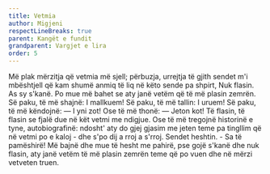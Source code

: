 ```yaml
---
title: Vetmia
author: Migjeni
respectLineBreaks: true
parent: Kangët e fundit
grandparent: Vargjet e lira
order: 5
---
```


Më plak mërzitja
që vetmia më sjell;
përbuzja, urrejtja
të gjith sendet m'i mbështjell
që kam shumë anmiq
të liq
në këto sende pa shpirt,
Nuk flasin.
As sy s'kanë.
Po mue më bahet
se aty janë
vetëm që të më plasin
zemrën.
Së paku, të më shajnë:
I mallkuem!
Së paku, të më tallin:
I uruem!
Së paku, të më këndojnë:
— I yni zot!
Ose të më thonë:
— Jeton kot!
Të flasin, të flasin se fjalë due
në kët vetmi me ndigjue.
Ose të më tregojnë historinë
e tyne, autobiografinë:
ndosht' aty do gjej gjasim
me jeten teme pa tingllim
që në vetmi po e kaloj -
dhe s'po dij a rroj a s'rroj.
Sendet heshtin. - Sa të pamëshirë!
Më bajnë dhe mue të hesht me pahirë,
pse gojë s'kanë
dhe nuk flasin,
aty janë
vetëm të më plasin
zemrën teme që po vuen
dhe në mërzi vetveten truen.
